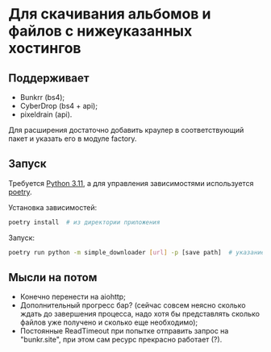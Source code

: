 # Для скачивания альбомов и файлов с нижеуказанных хостингов

## Поддерживает

- Bunkrr (bs4);
- CyberDrop (bs4 + api);
- pixeldrain (api).

Для расширения достаточно добавить краулер в соответствующий пакет и указать его в модуле
factory.

## Запуск

Требуется [Python 3.11](https://www.python.org/), а для управления зависимостями
используется [poetry](https://python-poetry.org/).

Установка зависимостей:

```bash
poetry install  # из директории приложения
```

Запуск:

```bash
poetry run python -m simple_downloader [url] -p [save path]  # указание пути является опциональным
```

## Мысли на потом

- Конечно перенести на aiohttp;
- Дополнительный прогресс бар? (сейчас совсем неясно сколько ждать до завершения процесса, надо хотя
  бы представлять сколько файлов уже получено и сколько еще необходимо);
- Постоянные ReadTimeout при попытке отправить запрос на "bunkr.site", при этом сам ресурс прекрасно
  работает (?).

